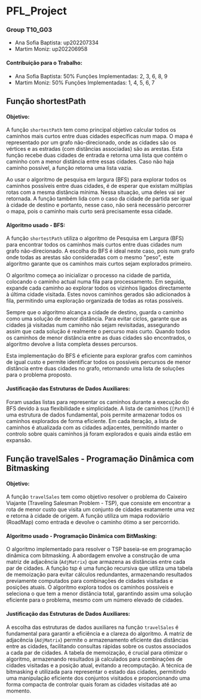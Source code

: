 # PFL_Project

### Group T10_G03

- Ana Sofia Baptista: up202207334
- Martim Moniz: up202206958

#### Contribuição para o Trabalho:

- Ana Sofia Baptista: 50% Funções Implementadas: 2, 3, 6, 8, 9
- Martim Moniz: 50% Funções Implementadas: 1, 4, 5, 6, 7

## Função shortestPath

#### Objetivo:
A função `shortestPath` tem como principal objetivo calcular todos os caminhos mais curtos entre duas cidades específicas num mapa. O mapa é representado por um grafo não-direcionado, onde as cidades são os vértices e as estradas (com distâncias associadas) são as arestas. Esta função recebe duas cidades de entrada e retorna uma lista que contém o caminho com a menor distância entre essas cidades. Caso não haja caminho possível, a função retorna uma lista vazia.

Ao usar o algoritmo de pesquisa em largura (BFS) para explorar todos os caminhos possíveis entre duas cidades, é de esperar que existam múltiplas rotas com a mesma distância mínima. Nessa situação, uma deles vai ser retornada. A função também lida com o caso da cidade de partida ser igual à cidade de destino e portanto, nesse caso, não será necessário percorrer o mapa, pois o caminho mais curto será precisamente essa cidade. 

#### Algoritmo usado - BFS:
A função `shortestPath` utiliza o algoritmo de Pesquisa em Largura (BFS) para encontrar todos os caminhos mais curtos entre duas cidades num grafo não-direcionado. A escolha do BFS é ideal neste caso, pois num grafo onde todas as arestas são consideradas com o mesmo "peso", este algoritmo garante que os caminhos mais curtos sejam explorados primeiro.

O algoritmo começa ao inicializar o processo na cidade de partida, colocando o caminho actual numa fila para processamento. Em seguida, expande cada caminho ao explorar todos os vizinhos ligados directamente à última cidade visitada. Estes novos caminhos gerados são adicionados à fila, permitindo uma exploração organizada de todas as rotas possíveis.

Sempre que o algoritmo alcança a cidade de destino, guarda o caminho como uma solução de menor distância. Para evitar ciclos, garante que as cidades já visitadas num caminho não sejam revisitadas, assegurando assim que cada solução é realmente o percurso mais curto. Quando todos os caminhos de menor distância entre as duas cidades são encontrados, o algoritmo devolve a lista completa desses percursos.

Esta implementação do BFS é eficiente para explorar grafos com caminhos de igual custo e permite identificar todos os possíveis percursos de menor distância entre duas cidades no grafo, retornando uma lista de soluções para o problema proposto.

#### Justificação das Estruturas de Dados Auxiliares:
Foram usadas listas para representar os caminhos durante a execução do BFS devido à sua flexibilidade e simplicidade. A lista de caminhos (`[Path]`) é uma estrutura de dados fundamental, pois permite armazenar todos os caminhos explorados de forma eficiente. Em cada iteração, a lista de caminhos é atualizada com as cidades adjacentes, permitindo manter o controlo sobre quais caminhos já foram explorados e quais ainda estão em expansão.

## Função travelSales - Programação Dinâmica com Bitmasking

#### Objetivo:
A função `travelSales` tem como objetivo resolver o problema do Caixeiro Viajante (Traveling Salesman Problem - TSP), que consiste em encontrar a rota de menor custo que visita um conjunto de cidades exatamente uma vez e retorna à cidade de origem. A função utiliza um mapa rodoviário (RoadMap) como entrada e devolve o caminho ótimo a ser percorrido.

#### Algoritmo usado - Programação Dinâmica com BitMasking:
O algoritmo implementado para resolver o TSP baseia-se em programação dinâmica com bitmasking. A abordagem envolve a construção de uma matriz de adjacência (`AdjMatrix`) que armazena as distâncias entre cada par de cidades. A função tsp é uma função recursiva que utiliza uma tabela de memoização para evitar cálculos redundantes, armazenando resultados previamente computados para combinações de cidades visitadas e posições atuais. O algoritmo explora todos os caminhos possíveis e seleciona o que tem a menor distância total, garantindo assim uma solução eficiente para o problema, mesmo com um número elevado de cidades.

#### Justificação das Estruturas de Dados Auxiliares:
A escolha das estruturas de dados auxiliares na função `travelSales` é fundamental para garantir a eficiência e a clareza do algoritmo. A matriz de adjacência (`AdjMatrix`) permite o armazenamento eficiente das distâncias entre as cidades, facilitando consultas rápidas sobre os custos associados a cada par de cidades. A tabela de memoização, é crucial para otimizar o algoritmo, armazenando resultados já calculados para combinações de cidades visitadas e a posição atual, evitando a recomputação. A técnica de bitmasking é utilizada para representar o estado das cidades, permitindo uma manipulação eficiente dos conjuntos visitados e proporcionando uma forma compacta de controlar quais foram as cidades visitadas até ao momento.

